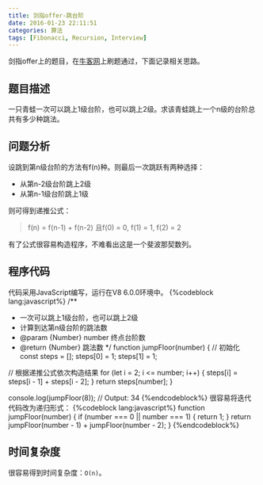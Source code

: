 ```yaml
---
title: 剑指offer-跳台阶
date: 2016-01-23 22:11:51
categories: 算法
tags: [Fibonacci, Recursion, Interview]
---
```

剑指offer上的题目，在[牛客网](https://www.nowcoder.com/)上刷题通过，下面记录相关思路。

## 题目描述
一只青蛙一次可以跳上1级台阶，也可以跳上2级。求该青蛙跳上一个n级的台阶总共有多少种跳法。

## 问题分析
设跳到第n级台阶的方法有f(n)种。则最后一次跳跃有两种选择：
- 从第n-2级台阶跳上2级
- 从第n-1级台阶跳上1级

则可得到递推公式：
> f(n) = f(n-1) + f(n-2)
> 且f(0) = 0, f(1) = 1, f(2) = 2

有了公式很容易构造程序，不难看出这是一个斐波那契数列。
<!--more-->
## 程序代码
代码采用JavaScript编写，运行在V8 6.0.0环境中。
{%codeblock lang:javascript%}
/**
 * 一次可以跳上1级台阶，也可以跳上2级
 * 计算到达第n级台阶的跳法数
 * @param  {Number} number 终点台阶数
 * @return {Number}        跳法数
 */
function jumpFloor(number) {
  // 初始化
  const steps = [];
  steps[0] = 1;
  steps[1] = 1;

  // 根据递推公式依次构造结果
  for (let i = 2; i <= number; i++) {
    steps[i] = steps[i - 1] + steps[i - 2];
  }
  return steps[number];
}

console.log(jumpFloor(8));  // Output: 34
{%endcodeblock%}
很容易将迭代代码改为递归形式：
{%codeblock lang:javascript%}
function jumpFloor(number) {
  if (number === 0 || number === 1) {
    return 1;
  }
  return jumpFloor(number - 1) + jumpFloor(number - 2);
}
{%endcodeblock%}

## 时间复杂度
很容易得到时间复杂度：`O(n)`。